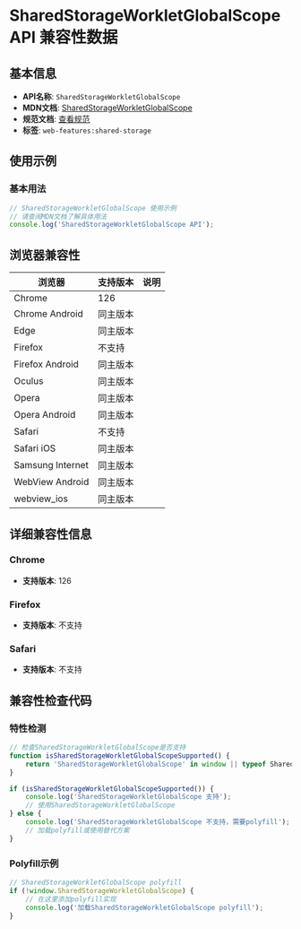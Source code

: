# SharedStorageWorkletGlobalScope API 兼容性数据

## 基本信息

- **API名称**: `SharedStorageWorkletGlobalScope`
- **MDN文档**: [SharedStorageWorkletGlobalScope](https://developer.mozilla.org/docs/Web/API/SharedStorageWorkletGlobalScope)
- **规范文档**: [查看规范](https://wicg.github.io/shared-storage/#sharedstorageworkletglobalscope)
- **标签**: `web-features:shared-storage`

## 使用示例

### 基本用法

```javascript
// SharedStorageWorkletGlobalScope 使用示例
// 请查阅MDN文档了解具体用法
console.log('SharedStorageWorkletGlobalScope API');
```

## 浏览器兼容性

| 浏览器 | 支持版本 | 说明 |
|--------|----------|------|
| Chrome | 126 |  |
| Chrome Android | 同主版本 |  |
| Edge | 同主版本 |  |
| Firefox | 不支持 |  |
| Firefox Android | 同主版本 |  |
| Oculus | 同主版本 |  |
| Opera | 同主版本 |  |
| Opera Android | 同主版本 |  |
| Safari | 不支持 |  |
| Safari iOS | 同主版本 |  |
| Samsung Internet | 同主版本 |  |
| WebView Android | 同主版本 |  |
| webview_ios | 同主版本 |  |

## 详细兼容性信息

### Chrome

- **支持版本**: 126

### Firefox

- **支持版本**: 不支持

### Safari

- **支持版本**: 不支持

## 兼容性检查代码

### 特性检测

```javascript
// 检查SharedStorageWorkletGlobalScope是否支持
function isSharedStorageWorkletGlobalScopeSupported() {
    return 'SharedStorageWorkletGlobalScope' in window || typeof SharedStorageWorkletGlobalScope !== 'undefined';
}

if (isSharedStorageWorkletGlobalScopeSupported()) {
    console.log('SharedStorageWorkletGlobalScope 支持');
    // 使用SharedStorageWorkletGlobalScope
} else {
    console.log('SharedStorageWorkletGlobalScope 不支持，需要polyfill');
    // 加载polyfill或使用替代方案
}
```

### Polyfill示例

```javascript
// SharedStorageWorkletGlobalScope polyfill
if (!window.SharedStorageWorkletGlobalScope) {
    // 在这里添加polyfill实现
    console.log('加载SharedStorageWorkletGlobalScope polyfill');
}
```

